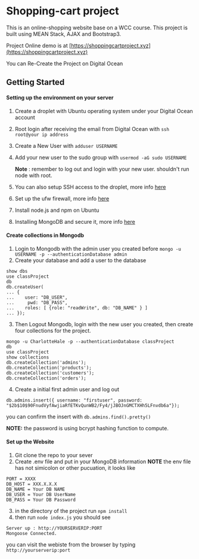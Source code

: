# Shopping-cart project

This is an online-shopping website base on a WCC course. This project is built using MEAN Stack, AJAX and Bootstrap3.

Project Online demo is at [https://shoppingcartproject.xyz](https://shoppingcartproject.xyz)

You can Re-Create the Project on Digital Ocean

## Getting Started

#### Setting up the environment on your server

 1. Create a droplet with Ubuntu operating system under your Digital Ocean account
 2. Root login after receiving the email from Digital Ocean with `ssh root@your ip address`
 3. Create a New User with `adduser USERNAME`
 4. Add your new user to the sudo group with `usermod -aG sudo USERNAME`
 
    **Note** : remember to log out and login with your new user. shouldn't run node with root. 
    
 5. You can also setup SSH access to the droplet, more info [here](https://www.digitalocean.com/docs/droplets/how-to/add-ssh-keys/)
 6. Set up the ufw firewall, more info [here](https://www.digitalocean.com/community/tutorials/how-to-set-up-a-firewall-with-ufw-on-ubuntu-16-04)
 7. Install node.js and npm on Ubuntu
 8. Installing MongoDB and secure it, more info [here](https://www.digitalocean.com/community/tutorials/how-to-install-and-secure-mongodb-on-ubuntu-16-04)
 
#### Create collections in Mongodb

 1. Login to Mongodb with the admin user you created before `mongo -u USERNAME -p --authenticationDatabase admin`
 2. Create your database and add a user to the database 
 ```
 show dbs
use classProject
db
db.createUser(
... {
...    user: "DB_USER",
...     pwd: "DB_PASS",
...    roles: [ {role: "readWrite", db: "DB_NAME" } ]
... });
```
 3. Then Logout Mongodb, login with the new user you created, then create four collections for the project.
 ```
 mongo -u CharlotteHale -p --authenticationDatabase classProject
db
use classProject
show collections
db.createCollection('admins');
db.createCollection('products');
db.createCollection('customers');
db.createCollection('orders');
```
4. Create a initial first admin user and log out
```
db.admins.insert({ username: "firstuser", password: "$2b$10$90FnudVyfAwjiaRfETKvQunWB2/Fy4/jJBOJnGMCTXHh5LFnvdb6a"});
```
you can confirm the insert with `db.admins.find().pretty()`

**NOTE:** the password is using bcrypt hashing function to compute.

#### Set up the Website 

1. Git clone the repo to your sever
2. Create .env file and put in your MongoDB information 
**NOTE** the env file has not simicolon or other pucuation, it looks like
```
PORT = XXXX
DB_HOST = XXX.X.X.X
DB_NAME = Your DB NAME
DB_USER = Your DB UserName
DB_PASS = Your DB Password
```

3. in the directory of the project run `npm install`
4. then run `node index.js` you should see 
```
Server up : http://YOURSERVERIP:PORT
Mongoose Connected.
```
you can visit the webiste from the browser by typing `http://yourserverip:port`



 

